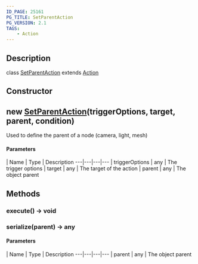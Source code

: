```yaml
---
ID_PAGE: 25161
PG_TITLE: SetParentAction
PG_VERSION: 2.1
TAGS:
    - Action
---
```

## Description

class [SetParentAction](/classes/3.0/SetParentAction) extends [Action](/classes/3.0/Action)



## Constructor

## new [SetParentAction](/classes/3.0/SetParentAction)(triggerOptions, target, parent, condition)

Used to define the parent of a node (camera, light, mesh)

#### Parameters
 | Name | Type | Description
---|---|---|---
 | triggerOptions | any |      The trigger options
 | target | any |      The target of the action
 | parent | any |      The object parent
## Methods

### execute() &rarr; void


### serialize(parent) &rarr; any



#### Parameters
 | Name | Type | Description
---|---|---|---
 | parent | any |      The object parent

